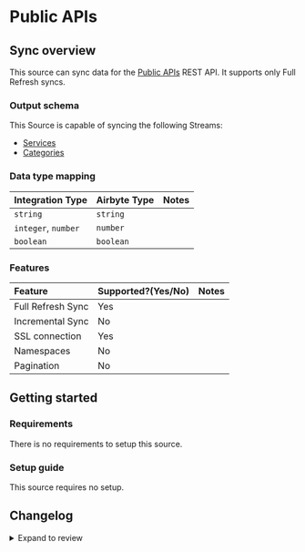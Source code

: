 # Public APIs

## Sync overview

This source can sync data for the [Public APIs](https://api.publicapis.org/) REST API. It supports only Full Refresh syncs.

### Output schema

This Source is capable of syncing the following Streams:

- [Services](https://api.publicapis.org#get-entries)
- [Categories](https://api.publicapis.org#get-categories)

### Data type mapping

| Integration Type    | Airbyte Type | Notes |
| :------------------ | :----------- | :---- |
| `string`            | `string`     |       |
| `integer`, `number` | `number`     |       |
| `boolean`           | `boolean`    |       |

### Features

| Feature           | Supported?\(Yes/No\) | Notes |
| :---------------- | :------------------- | :---- |
| Full Refresh Sync | Yes                  |       |
| Incremental Sync  | No                   |       |
| SSL connection    | Yes                  |
| Namespaces        | No                   |       |
| Pagination        | No                   |       |

## Getting started

### Requirements

There is no requirements to setup this source.

### Setup guide

This source requires no setup.

## Changelog

<details>
  <summary>Expand to review</summary>

| Version | Date       | Pull Request                                             | Subject              |
| :------ | :--------- | :------------------------------------------------------- | :------------------- |
| 0.2.25 | 2024-12-21 | [50273](https://github.com/airbytehq/airbyte/pull/50273) | Update dependencies |
| 0.2.24 | 2024-12-14 | [49723](https://github.com/airbytehq/airbyte/pull/49723) | Update dependencies |
| 0.2.23 | 2024-12-12 | [49039](https://github.com/airbytehq/airbyte/pull/49039) | Starting with this version, the Docker image is now rootless. Please note that this and future versions will not be compatible with Airbyte versions earlier than 0.64 |
| 0.2.22 | 2024-11-04 | [48230](https://github.com/airbytehq/airbyte/pull/48230) | Update dependencies |
| 0.2.21 | 2024-10-29 | [47035](https://github.com/airbytehq/airbyte/pull/47035) | Update dependencies |
| 0.2.20 | 2024-10-12 | [46839](https://github.com/airbytehq/airbyte/pull/46839) | Update dependencies |
| 0.2.19 | 2024-10-05 | [46440](https://github.com/airbytehq/airbyte/pull/46440) | Update dependencies |
| 0.2.18 | 2024-09-28 | [46198](https://github.com/airbytehq/airbyte/pull/46198) | Update dependencies |
| 0.2.17 | 2024-09-21 | [45797](https://github.com/airbytehq/airbyte/pull/45797) | Update dependencies |
| 0.2.16 | 2024-09-14 | [45515](https://github.com/airbytehq/airbyte/pull/45515) | Update dependencies |
| 0.2.15 | 2024-09-07 | [45273](https://github.com/airbytehq/airbyte/pull/45273) | Update dependencies |
| 0.2.14 | 2024-08-31 | [44947](https://github.com/airbytehq/airbyte/pull/44947) | Update dependencies |
| 0.2.13 | 2024-08-24 | [44360](https://github.com/airbytehq/airbyte/pull/44360) | Update dependencies |
| 0.2.12 | 2024-08-12 | [43763](https://github.com/airbytehq/airbyte/pull/43763) | Update dependencies |
| 0.2.11 | 2024-08-10 | [43632](https://github.com/airbytehq/airbyte/pull/43632) | Update dependencies |
| 0.2.10 | 2024-08-03 | [43202](https://github.com/airbytehq/airbyte/pull/43202) | Update dependencies |
| 0.2.9 | 2024-07-27 | [42815](https://github.com/airbytehq/airbyte/pull/42815) | Update dependencies |
| 0.2.8 | 2024-07-20 | [42379](https://github.com/airbytehq/airbyte/pull/42379) | Update dependencies |
| 0.2.7 | 2024-07-13 | [41750](https://github.com/airbytehq/airbyte/pull/41750) | Update dependencies |
| 0.2.6 | 2024-07-10 | [41359](https://github.com/airbytehq/airbyte/pull/41359) | Update dependencies |
| 0.2.5 | 2024-07-09 | [41218](https://github.com/airbytehq/airbyte/pull/41218) | Update dependencies |
| 0.2.4 | 2024-07-06 | [40998](https://github.com/airbytehq/airbyte/pull/40998) | Update dependencies |
| 0.2.3 | 2024-06-25 | [40276](https://github.com/airbytehq/airbyte/pull/40276) | Update dependencies |
| 0.2.2 | 2024-06-22 | [40073](https://github.com/airbytehq/airbyte/pull/40073) | Update dependencies |
| 0.2.1 | 2024-05-20 | [38377](https://github.com/airbytehq/airbyte/pull/38377) | [autopull] base image + poetry + up_to_date |
| 0.2.0 | 2023-06-15 | [29391](https://github.com/airbytehq/airbyte/pull/29391) | Migrated to Low Code |
| 0.1.0 | 2022-10-28 | [18471](https://github.com/airbytehq/airbyte/pull/18471) | Initial Release |

</details>
